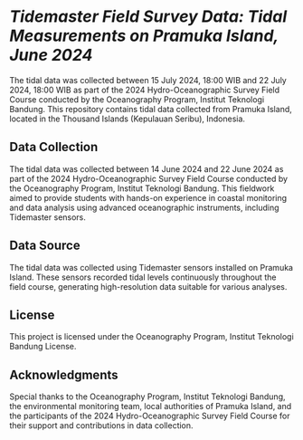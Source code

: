 # *Tidemaster Field Survey Data: Tidal Measurements on Pramuka Island, June 2024*
The tidal data was collected between 15 July 2024, 18:00 WIB and 22 July 2024, 18:00 WIB as part of the 2024 Hydro-Oceanographic Survey Field Course conducted by the Oceanography Program, Institut Teknologi Bandung. This repository contains tidal data collected from Pramuka Island, located in the Thousand Islands (Kepulauan Seribu), Indonesia. 

## **Data Collection**
The tidal data was collected between 14 June 2024 and 22 June 2024 as part of the 2024 Hydro-Oceanographic Survey Field Course conducted by the Oceanography Program, Institut Teknologi Bandung. This fieldwork aimed to provide students with hands-on experience in coastal monitoring and data analysis using advanced oceanographic instruments, including Tidemaster sensors.


## **Data Source**
The tidal data was collected using Tidemaster sensors installed on Pramuka Island. These sensors recorded tidal levels continuously throughout the field course, generating high-resolution data suitable for various analyses.


## **License**
This project is licensed under the Oceanography Program, Institut Teknologi Bandung License.

## **Acknowledgments**
Special thanks to the Oceanography Program, Institut Teknologi Bandung, the environmental monitoring team, local authorities of Pramuka Island, and the participants of the 2024 Hydro-Oceanographic Survey Field Course for their support and contributions in data collection.
